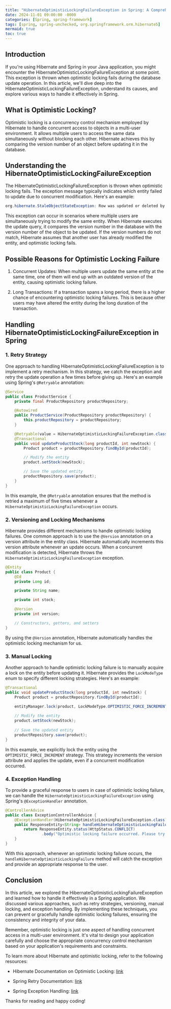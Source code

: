 ```yaml
---
title: "HibernateOptimisticLockingFailureException in Spring: A Comprehensive Guide"
date: 2024-11-01 09:00:00 -0000
categories: [Spring, spring-framework]
tags: [spring, spring-unchecked, org.springframework.orm.hibernate5]
mermaid: true
toc: true
---
```



## Introduction

If you're using Hibernate and Spring in your Java application, you might encounter the HibernateOptimisticLockingFailureException at some point. This exception is thrown when optimistic locking fails during the database update operation. In this article, we'll dive deep into the HibernateOptimisticLockingFailureException, understand its causes, and explore various ways to handle it effectively in Spring.

## What is Optimistic Locking?

Optimistic locking is a concurrency control mechanism employed by Hibernate to handle concurrent access to objects in a multi-user environment. It allows multiple users to access the same data simultaneously without blocking each other. Hibernate achieves this by comparing the version number of an object before updating it in the database.

## Understanding the HibernateOptimisticLockingFailureException

The HibernateOptimisticLockingFailureException is thrown when optimistic locking fails. The exception message typically indicates which entity failed to update due to concurrent modification. Here's an example:

```java
org.hibernate.StaleObjectStateException: Row was updated or deleted by another transaction (or unsaved-value mapping was incorrect)
```

This exception can occur in scenarios where multiple users are simultaneously trying to modify the same entity. When Hibernate executes the update query, it compares the version number in the database with the version number of the object to be updated. If the version numbers do not match, Hibernate assumes that another user has already modified the entity, and optimistic locking fails.

## Possible Reasons for Optimistic Locking Failure

1. Concurrent Updates: When multiple users update the same entity at the same time, one of them will end up with an outdated version of the entity, causing optimistic locking failure.

2. Long Transactions: If a transaction spans a long period, there is a higher chance of encountering optimistic locking failures. This is because other users may have altered the entity during the long duration of the transaction.

## Handling HibernateOptimisticLockingFailureException in Spring

### 1. Retry Strategy

One approach to handling HibernateOptimisticLockingFailureException is to implement a retry mechanism. In this strategy, we catch the exception and retry the update operation a few times before giving up. Here's an example using Spring's `@Retryable` annotation:

```java
@Service
public class ProductService {
    private final ProductRepository productRepository;

    @Autowired
    public ProductService(ProductRepository productRepository) {
        this.productRepository = productRepository;
    }

    @Retryable(value = HibernateOptimisticLockingFailureException.class, maxAttempts = 5)
    @Transactional
    public void updateProductStock(long productId, int newStock) {
        Product product = productRepository.findById(productId);

        // Modify the entity
        product.setStock(newStock);

        // Save the updated entity
        productRepository.save(product);
    }
}
```

In this example, the `@Retryable` annotation ensures that the method is retried a maximum of five times whenever a `HibernateOptimisticLockingFailureException` occurs.

### 2. Versioning and Locking Mechanisms

Hibernate provides different mechanisms to handle optimistic locking failures. One common approach is to use the `@Version` annotation on a version attribute in the entity class. Hibernate automatically increments this version attribute whenever an update occurs. When a concurrent modification is detected, Hibernate throws the `HibernateOptimisticLockingFailureException` exception.

```java
@Entity
public class Product {
    @Id
    private Long id;

    private String name;

    private int stock;

    @Version
    private int version;

    // Constructors, getters, and setters
}
```

By using the `@Version` annotation, Hibernate automatically handles the optimistic locking mechanism for us.

### 3. Manual Locking

Another approach to handle optimistic locking failure is to manually acquire a lock on the entity before updating it. Hibernate provides the `LockModeType` enum to specify different locking strategies. Here's an example:

```java
@Transactional
public void updateProductStock(long productId, int newStock) {
    Product product = productRepository.findById(productId);

    entityManager.lock(product, LockModeType.OPTIMISTIC_FORCE_INCREMENT);
    
    // Modify the entity
    product.setStock(newStock);
    
    // Save the updated entity
    productRepository.save(product);
}
```

In this example, we explicitly lock the entity using the `OPTIMISTIC_FORCE_INCREMENT` strategy. This strategy increments the version attribute and applies the update, even if a concurrent modification occurred.

### 4. Exception Handling

To provide a graceful response to users in case of optimistic locking failure, we can handle the `HibernateOptimisticLockingFailureException` using Spring's `@ExceptionHandler` annotation.

```java
@ControllerAdvice
public class ExceptionControllerAdvice {
    @ExceptionHandler(HibernateOptimisticLockingFailureException.class)
    public ResponseEntity<String> handleHibernateOptimisticLockingFailure(HibernateOptimisticLockingFailureException ex) {
        return ResponseEntity.status(HttpStatus.CONFLICT)
                .body("Optimistic locking failure occurred. Please try again later.");
    }
}
```

With this approach, whenever an optimistic locking failure occurs, the `handleHibernateOptimisticLockingFailure` method will catch the exception and provide an appropriate response to the user.

## Conclusion

In this article, we explored the HibernateOptimisticLockingFailureException and learned how to handle it effectively in a Spring application. We discussed various approaches, such as retry strategies, versioning, manual locking, and exception handling. By implementing these techniques, you can prevent or gracefully handle optimistic locking failures, ensuring the consistency and integrity of your data.

Remember, optimistic locking is just one aspect of handling concurrent access in a multi-user environment. It's vital to design your application carefully and choose the appropriate concurrency control mechanism based on your application's requirements and constraints.

To learn more about Hibernate and optimistic locking, refer to the following resources:

- Hibernate Documentation on Optimistic Locking: [link](https://docs.jboss.org/hibernate/orm/current/userguide/html_single/Hibernate_User_Guide.html#locking-optimistic)

- Spring Retry Documentation: [link](https://docs.spring.io/spring-batch/docs/current/reference/html/retry.html)

- Spring Exception Handling: [link](https://www.baeldung.com/exception-handling-for-rest-with-spring)

Thanks for reading and happy coding!